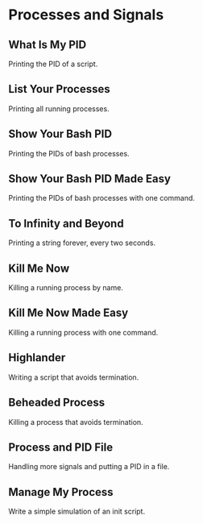 # Processes and Signals

## What Is My PID
Printing the PID of a script.

## List Your Processes
Printing all running processes.

## Show Your Bash PID
Printing the PIDs of bash processes.

## Show Your Bash PID Made Easy
Printing the PIDs of bash processes with one command.

## To Infinity and Beyond
Printing a string forever, every two seconds.

## Kill Me Now
Killing a running process by name.

## Kill Me Now Made Easy
Killing a running process with one command.

## Highlander
Writing a script that avoids termination.

## Beheaded Process
Killing a process that avoids termination.

## Process and PID File
Handling more signals and putting a PID in a file.

## Manage My Process
Write a simple simulation of an init script.
